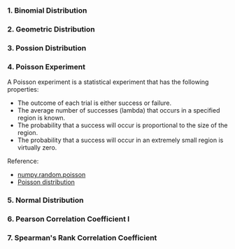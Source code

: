 
### 1. Binomial Distribution

### 2. Geometric Distribution 

### 3. Possion Distribution


### 4. Poisson Experiment
A Poisson experiment is a statistical experiment that has the following properties:

- The outcome of each trial is either success or failure.
- The average number of successes (lambda) that occurs in a specified region is known.
- The probability that a success will occur is proportional to the size of the region.
- The probability that a success will occur in an extremely small region is virtually zero.


Reference:
- [numpy.random.poisson](https://numpy.org/doc/stable/reference/random/generated/numpy.random.poisson.html)
- [Poisson distribution](https://en.wikipedia.org/wiki/Poisson_distribution)

### 5. Normal Distribution

### 6. Pearson Correlation Coefficient I

### 7. Spearman's Rank Correlation Coefficient

